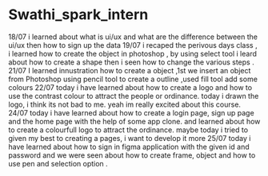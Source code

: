 # Swathi_spark_intern
18/07 i learned about what is ui/ux and what are the difference between the ui/ux then how to sign up the data 
19/07 i recaped the perivous days class , i learned how to create the object in photoshop , by using select tool i leard about how to create a shape then i seen how to change the various steps .
21/07 I learned innustration how to create a object ,1st we insert an object from Photoshop using pencil tool to create a outline ,used fill tool add some colours 
22/07 today i have learned about how to create a logo and how to use the contrast colour to attract the people or ordinance. today i drawn the logo, i think its not bad to me. yeah im really excited about this course.
24/07 today i have learned about how to create a login page, sign up page and the home page with the help of some app clone. and learned about how to create a colourfull logo to attract the ordinance. maybe today i tried to given my best to creating a pages, i want to develop it more
25/07 today i have learned about how to sign in figma application with the given id and password and we were seen about how to create frame, object and how to use pen and selection option .
